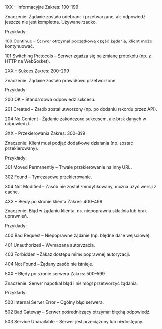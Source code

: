 1XX – Informacyjne
Zakres: 100–199

Znaczenie: Żądanie zostało odebrane i przetwarzane, ale odpowiedź jeszcze nie jest kompletna. Używane rzadko.

Przykłady:

100 Continue – Serwer otrzymał początkową część żądania, klient może kontynuować.

101 Switching Protocols – Serwer zgadza się na zmianę protokołu (np. z HTTP na WebSocket).

2XX – Sukces
Zakres: 200–299

Znaczenie: Żądanie zostało prawidłowo przetworzone.

Przykłady:

200 OK – Standardowa odpowiedź sukcesu.

201 Created – Zasób został utworzony (np. po dodaniu rekordu przez API).

204 No Content – Żądanie zakończone sukcesem, ale brak danych w odpowiedzi.

3XX – Przekierowania
Zakres: 300–399

Znaczenie: Klient musi podjąć dodatkowe działania (np. zostać przekierowany).

Przykłady:

301 Moved Permanently – Trwałe przekierowanie na inny URL.

302 Found – Tymczasowe przekierowanie.

304 Not Modified – Zasób nie został zmodyfikowany, można użyć wersji z cache.

4XX – Błędy po stronie klienta
Zakres: 400–499

Znaczenie: Błąd w żądaniu klienta, np. niepoprawna składnia lub brak uprawnień.

Przykłady:

400 Bad Request – Niepoprawne żądanie (np. błędne dane wejściowe).

401 Unauthorized – Wymagana autoryzacja.

403 Forbidden – Zakaz dostępu mimo poprawnej autoryzacji.

404 Not Found – Żądany zasób nie istnieje.

5XX – Błędy po stronie serwera
Zakres: 500–599

Znaczenie: Serwer napotkał błąd i nie mógł przetworzyć żądania.

Przykłady:

500 Internal Server Error – Ogólny błąd serwera.

502 Bad Gateway – Serwer pośredniczący otrzymał błędną odpowiedź.

503 Service Unavailable – Serwer jest przeciążony lub niedostępny.